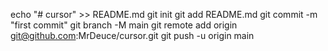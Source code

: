 echo "# cursor" >> README.md
git init
git add README.md
git commit -m "first commit"
git branch -M main
git remote add origin git@github.com:MrDeuce/cursor.git
git push -u origin main
